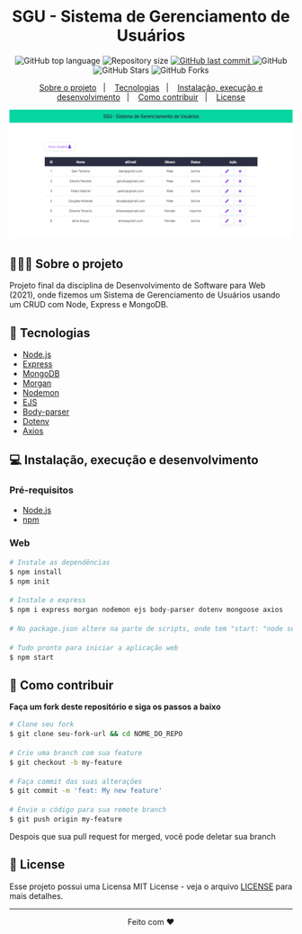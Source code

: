 <h1 align="center">
  SGU - Sistema de Gerenciamento de Usuários
</h1>

<p align="center">
  <img alt="GitHub top language" src="https://img.shields.io/github/languages/top/daviteixeira-btm/SGU-Sistema-de-Gerenciamento-de-Usuarios?style=flat-square">
  
  <img alt="Repository size" src="https://img.shields.io/github/repo-size/daviteixeira-btm/SGU-Sistema-de-Gerenciamento-de-Usuarios?style=flat-square">
  
  <a href="https://github.com/daviteixeira-btm/SGU-Sistema-de-Gerenciamento-de-Usuarios/commits">
    <img alt="GitHub last commit" src="https://img.shields.io/github/last-commit/daviteixeira-btm/SGU-Sistema-de-Gerenciamento-de-Usuarios?style=flat-square">
  </a>
  
  <img alt="GitHub" src="https://img.shields.io/github/license/daviteixeira-btm/SGU-Sistema-de-Gerenciamento-de-Usuarios?style=flat-square">

  <img alt="GitHub Stars" src="https://img.shields.io/github/stars/daviteixeira-btm/SGU-Sistema-de-Gerenciamento-de-Usuarios?style=social">
	<img alt="GitHub Forks" src="https://img.shields.io/github/forks/daviteixeira-btm/SGU-Sistema-de-Gerenciamento-de-Usuarios?style=social"> 
</p>
<p align="center">
  <a href="#-sobre-o-projeto">Sobre o projeto</a>&nbsp;&nbsp;&nbsp;|&nbsp;&nbsp;&nbsp;
  <a href="#-tecnologias">Tecnologias</a>&nbsp;&nbsp;&nbsp;|&nbsp;&nbsp;&nbsp;
  <a href="#-instalação-execução-e-desenvolvimento">Instalação, execução e desenvolvimento</a>&nbsp;&nbsp;&nbsp;|&nbsp;&nbsp;&nbsp;
  <a href="#-como-contribuir">Como contribuir</a>&nbsp;&nbsp;&nbsp;|&nbsp;&nbsp;&nbsp;
  <a href="#-license">License</a>
</p>

![Printsreen](./assets/img/index.png)

## 👨🏻‍💻 Sobre o projeto
<p>Projeto final da disciplina de Desenvolvimento de Software para Web (2021), onde fizemos um Sistema de Gerenciamento de Usuários usando um CRUD com Node, Express e MongoDB.
</p>

## 🚀 Tecnologias

- [Node.js](https://nodejs.org/en/)
- [Express](https://expressjs.com/pt-br/)
- [MongoDB](https://www.mongodb.com/)
- [Morgan](http://expressjs.com/en/resources/middleware/morgan.html)
- [Nodemon](https://nodemon.io/)
- [EJS](https://ejs.co/)
- [Body-parser](https://www.npmjs.com/package/body-parser)
- [Dotenv](https://www.npmjs.com/package/dotenv)
- [Axios](https://www.npmjs.com/package/axios)

## 💻 Instalação, execução e desenvolvimento

### Pré-requisitos

- [Node.js](https://nodejs.org/en/)
- [npm](https://www.npmjs.com/)

### Web
```bash
# Instale as dependências
$ npm install
$ npm init

# Instale o express
$ npm i express morgan nodemon ejs body-parser dotenv mongoose axios

# No package.json altere na parte de scripts, onde tem "start: "node server.js" para "start: nodemon server.js".

# Tudo pronto para iniciar a aplicação web
$ npm start

```
## 🤔 Como contribuir

**Faça um fork deste repositório e siga os passos a baixo**

```bash
# Clone seu fork
$ git clone seu-fork-url && cd NOME_DO_REPO

# Crie uma branch com sua feature
$ git checkout -b my-feature

# Faça commit das suas alterações
$ git commit -m 'feat: My new feature'

# Envie o código para sua remote branch
$ git push origin my-feature
```
Despois que sua pull request for merged, você pode deletar sua branch

## 📝 License

Esse projeto possui uma Licensa MIT License - veja o arquivo [LICENSE](./LICENSE) para mais detalhes.

---

<div align="center">

Feito com ❤️

</div>
